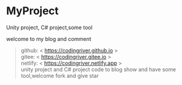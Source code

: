 # MyProject 
Unity project, C# project,some tool 

welcome to my blog and comment  
>  github:    < https://codingriver.github.io >  
>  gitee:     < https://codingriver.gitee.io >  
>  netlify:     < https://codingriver.netlify.app >  
unity project and C# project code to blog show and have some tool,welcome fork and give star  
